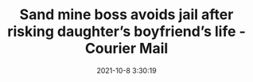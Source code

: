 ---
"title": "Sand mine boss avoids jail after risking daughter’s boyfriend’s life - Courier Mail"
"date": "2021-10-8 3:30:19"
"feed_name": "GOOGLENEWSMINING"
"feed_website": "https://news.google.com/search?q=mining%2Bincident&hl=en-US&gl=US&ceid=US:en"
"feed_rss": "https://news.google.com/rss/search?q=mining%2Bincident&hl=en-US&gl=US&ceid=US:en"
"link": "https://www.couriermail.com.au/news/queensland/sunshine-coast/police-courts/cordwell-resources-fined-500k-director-avoids-jail-time-after-workplace-incident/news-story/87c3c07a18af0b523328e374e4182a69"
"source": "{'href': 'https://www.couriermail.com.au', 'title': 'Courier Mail'}"
"file": "_posts/2021-1-1-52a7d4206a122ccc37edf64e0b84bb76d2268b8b.md"
"accident": "0"
"drilling": "0"
"dead": "0"
"injured": "0"
"arrested": "0"
"place": "unknown place"
"where": "unknown site"
"causes": "unknown"
"place_uri": "unknown place"
---
